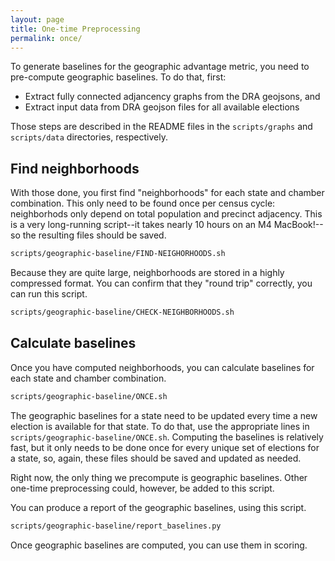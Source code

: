 ```yaml
---
layout: page
title: One-time Preprocessing
permalink: once/
---
```


To generate baselines for the geographic advantage metric, you need to pre-compute geographic baselines.
To do that, first:

* Extract fully connected adjancency graphs from the DRA geojsons, and
* Extract input data from DRA geojson files for all available elections

Those steps are described in the README files in the `scripts/graphs` and `scripts/data` directories, respectively.

## Find neighborhoods

With those done, you first find "neighborhoods" for each state and chamber combination.
This only need to be found once per census cycle: neighborhods only depend on total population and precinct adjacency.
This is a very long-running script--it takes nearly 10 hours on an M4 MacBook!--so the resulting files should be saved.

```bash
scripts/geographic-baseline/FIND-NEIGHORHOODS.sh
```

Because they are quite large, neighborhoods are stored in a highly compressed format.
You can confirm that they "round trip" correctly, you can run this script.

```bash
scripts/geographic-baseline/CHECK-NEIGHBORHOODS.sh
```

## Calculate baselines

Once you have computed neighborhoods, you can calculate baselines for each state and chamber combination.

```bash
scripts/geographic-baseline/ONCE.sh
```

The geographic baselines for a state need to be updated every time a new election is available for that state.
To do that, use the appropriate lines in `scripts/geographic-baseline/ONCE.sh`.
Computing the baselines is relatively fast, but it only needs to be done once for every unique set of elections
for a state, so, again, these files should be saved and updated as needed.

Right now, the only thing we precompute is geographic baselines.
Other one-time preprocessing could, however, be added to this script.

You can produce a report of the geographic baselines, using this script.

```bash
scripts/geographic-baseline/report_baselines.py
```

Once geographic baselines are computed, you can use them in scoring.